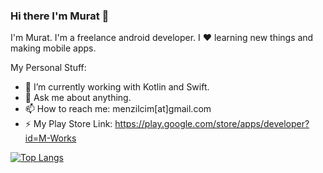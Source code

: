### Hi there I'm Murat 👋

I'm Murat. I'm a freelance android developer. I ❤ learning new things and making mobile apps.

My Personal Stuff:

- 🔭 I’m currently working with Kotlin and Swift.
- 💬 Ask me about anything.
- 📫 How to reach me: menzilcim[at]gmail.com
- ⚡ My Play Store Link: https://play.google.com/store/apps/developer?id=M-Works

[![Top Langs](https://github-readme-stats.vercel.app/api/top-langs/?username=murat0901&langs_count=8)](https://github.com/anuraghazra/github-readme-stats)
